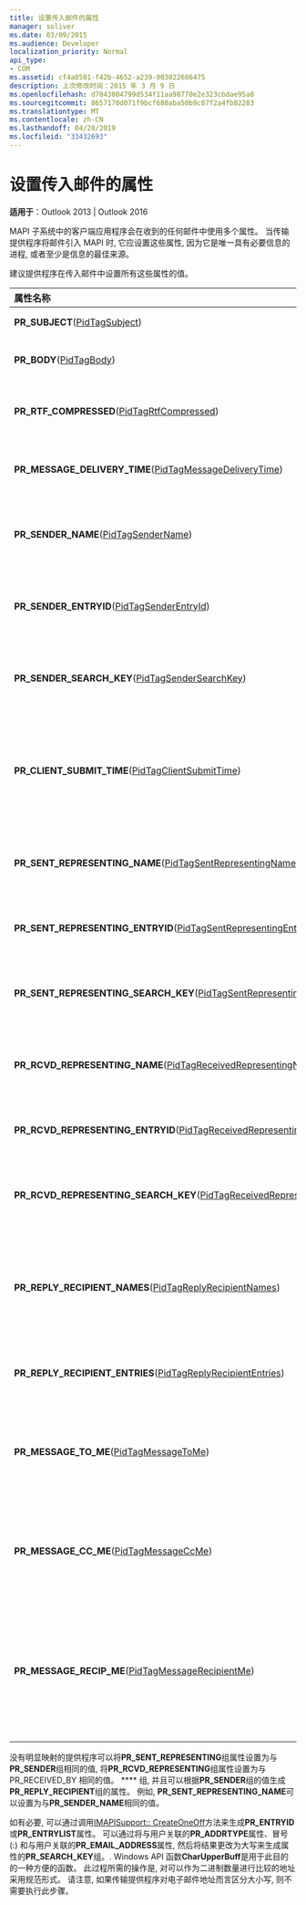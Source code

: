```yaml
---
title: 设置传入邮件的属性
manager: soliver
ms.date: 03/09/2015
ms.audience: Developer
localization_priority: Normal
api_type:
- COM
ms.assetid: cf4a0501-f42b-4652-a239-003022686475
description: 上次修改时间：2015 年 3 月 9 日
ms.openlocfilehash: d7043004799d534f11aa98770e2e323cbdae95a8
ms.sourcegitcommit: 8657170d071f9bcf680aba50b9c07f2a4fb82283
ms.translationtype: MT
ms.contentlocale: zh-CN
ms.lasthandoff: 04/28/2019
ms.locfileid: "33432693"
---
```

# <a name="setting-properties-on-incoming-messages"></a>设置传入邮件的属性

  
  
**适用于**：Outlook 2013 | Outlook 2016 
  
MAPI 子系统中的客户端应用程序会在收到的任何邮件中使用多个属性。 当传输提供程序将邮件引入 MAPI 时, 它应设置这些属性, 因为它是唯一具有必要信息的进程, 或者至少是信息的最佳来源。
  
建议提供程序在传入邮件中设置所有这些属性的值。
  
|**属性名称**|**说明**|
|:-----|:-----|
|**PR_SUBJECT**([PidTagSubject](pidtagsubject-canonical-property.md))  <br/> |邮件的主题。  <br/> |
|**PR_BODY**([PidTagBody](pidtagbody-canonical-property.md))  <br/> |纯文本邮件文本。  <br/> |
|**PR_RTF_COMPRESSED**([PidTagRtfCompressed](pidtagrtfcompressed-canonical-property.md))  <br/> |压缩的 RTF 邮件文本。  <br/> |
|**PR_MESSAGE_DELIVERY_TIME**([PidTagMessageDeliveryTime](pidtagmessagedeliverytime-canonical-property.md))  <br/> |邮件的传递日期和时间。  <br/> |
|**PR_SENDER_NAME**([PidTagSenderName](pidtagsendername-canonical-property.md))  <br/> |邮件原始发件人的显示名称。  <br/> |
|**PR_SENDER_ENTRYID**([PidTagSenderEntryId](pidtagsenderentryid-canonical-property.md))  <br/> |邮件原始发件人的通讯簿条目。  <br/> |
|**PR_SENDER_SEARCH_KEY**([PidTagSenderSearchKey](pidtagsendersearchkey-canonical-property.md))  <br/> |邮件原始发件人的通讯簿搜索键。  <br/> |
|**PR_CLIENT_SUBMIT_TIME**([PidTagClientSubmitTime](pidtagclientsubmittime-canonical-property.md))  <br/> |发件人的邮件客户端向其邮件系统提交邮件的时间。  <br/> |
|**PR_SENT_REPRESENTING_NAME**([PidTagSentRepresentingName](pidtagsentrepresentingname-canonical-property.md))  <br/> |用于发送的代表委派的名称。  <br/> |
|**PR_SENT_REPRESENTING_ENTRYID**([PidTagSentRepresentingEntryId](pidtagsentrepresentingentryid-canonical-property.md))  <br/> |发送委派的通讯簿条目。  <br/> |
|**PR_SENT_REPRESENTING_SEARCH_KEY**([PidTagSentRepresentingSearchKey](pidtagsentrepresentingsearchkey-canonical-property.md))  <br/> |发送委派的通讯簿搜索关键字。  <br/> |
|**PR_RCVD_REPRESENTING_NAME**([PidTagReceivedRepresentingName](pidtagreceivedrepresentingname-canonical-property.md))  <br/> |用于接收的代表委派的名称。  <br/> |
|**PR_RCVD_REPRESENTING_ENTRYID**([PidTagReceivedRepresentingEntryId](pidtagreceivedrepresentingentryid-canonical-property.md))  <br/> |接收代理的通讯簿条目。  <br/> |
|**PR_RCVD_REPRESENTING_SEARCH_KEY**([PidTagReceivedRepresentingSearchKey](pidtagreceivedrepresentingsearchkey-canonical-property.md))  <br/> |接收代理的通讯簿搜索关键字。  <br/> |
|**PR_REPLY_RECIPIENT_NAMES**([PidTagReplyRecipientNames](pidtagreplyrecipientnames-canonical-property.md))  <br/> |委派收件人显示名称的列表, 用分号和空格 (";") 分隔。  <br/> |
|**PR_REPLY_RECIPIENT_ENTRIES**([PidTagReplyRecipientEntries](pidtagreplyrecipiententries-canonical-property.md))  <br/> |答复的已委派收件人列表。  <br/> |
|**PR_MESSAGE_TO_ME**([PidTagMessageToMe](pidtagmessagetome-canonical-property.md))  <br/> |指示收件人专门指定为 "收件人" 收件人 (不在组中)。  <br/> |
|**PR_MESSAGE_CC_ME**([PidTagMessageCcMe](pidtagmessageccme-canonical-property.md))  <br/> |指示收件人专门指定为 "抄送" 收件人 (不在组中)。  <br/> |
|**PR_MESSAGE_RECIP_ME**([PidTagMessageRecipientMe](pidtagmessagerecipientme-canonical-property.md))  <br/> |指示收件人专门指定为 "收件人"、"抄送" 或 "密件抄送" 收件人 (不在组中)。  <br/> |
   
没有明显映射的提供程序可以将**PR_SENT_REPRESENTING**组属性设置为与**PR_SENDER**组相同的值, 将**PR_RCVD_REPRESENTING**组属性设置为与 PR_RECEIVED_BY 相同的值。 **** 组, 并且可以根据**PR_SENDER**组的值生成**PR_REPLY_RECIPIENT**组的属性。 例如, **PR_SENT_REPRESENTING_NAME**可以设置为与**PR_SENDER_NAME**相同的值。
  
如有必要, 可以通过调用[IMAPISupport:: CreateOneOff](imapisupport-createoneoff.md)方法来生成**PR_ENTRYID**或**PR_ENTRYLIST**属性。 可以通过将与用户关联的**PR_ADDRTYPE**属性、冒号 (:) 和与用户关联的**PR_EMAIL_ADDRESS**属性, 然后将结果更改为大写来生成属性的**PR_SEARCH_KEY**组。. Windows API 函数**CharUpperBuff**是用于此目的的一种方便的函数。 此过程所需的操作是, 对可以作为二进制数量进行比较的地址采用规范形式。 请注意, 如果传输提供程序对电子邮件地址而言区分大小写, 则不需要执行此步骤。 
  

